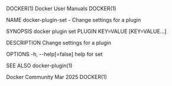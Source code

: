 DOCKER(1)							      Docker User Manuals							     DOCKER(1)

NAME
       docker-plugin-set - Change settings for a plugin

SYNOPSIS
       docker plugin set PLUGIN KEY=VALUE [KEY=VALUE...]

DESCRIPTION
       Change settings for a plugin

OPTIONS
       -h, --help[=false]      help for set

SEE ALSO
       docker-plugin(1)

Docker Community							   Mar 2025								     DOCKER(1)
